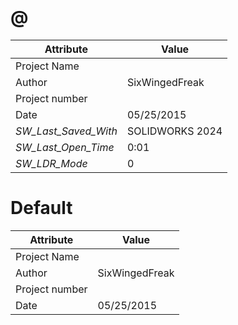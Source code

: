 # @
| Attribute | Value |
| ---  | ---     |
| Project Name |  |
| Author | SixWingedFreak |
| Project number |  |
| Date | 05/25/2015 |
| _SW_Last_Saved_With_ | SOLIDWORKS 2024 |
| _SW_Last_Open_Time_ | 0:01 |
| _SW_LDR_Mode_ | 0 |
# Default
| Attribute | Value |
| ---  | ---     |
| Project Name |  |
| Author | SixWingedFreak |
| Project number |  |
| Date | 05/25/2015 |
